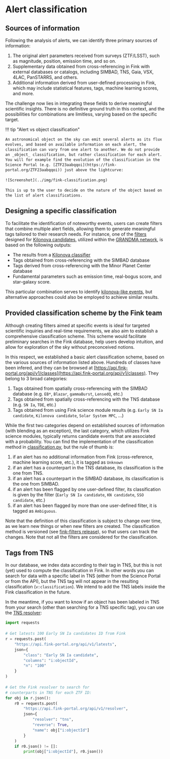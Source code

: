 # Alert classification

## Sources of information

Following the analysis of alerts, we can identify three primary sources of information:

1. The original alert parameters received from surveys (ZTF/LSST), such as magnitude, position, emission time, and so on.
2. Supplementary data obtained from cross-referencing in Fink with external databases or catalogs, including SIMBAD, TNS, Gaia, VSX, 4LAC, PanSTARRS, and others.
3. Additional information derived from user-defined processing in Fink, which may include statistical features, tags, machine learning scores, and more.

The challenge now lies in integrating these fields to derive meaningful scientific insights. There is no definitive ground truth in this context, and the possibilities for combinations are limitless, varying based on the specific target.

!!! tip "Alert vs object classification"

	An astronomical object on the sky can emit several alerts as its flux evolves, and based on available information on each alert, the classification can vary from one alert to another. We do not provide an _object_ classification, but rather classification for each alert. You will for example find the evolution of the classification in the Science Portal (e.g. [ZTF23aabqqoi](https://fink-portal.org/ZTF23aabqqoi)) just above the lightcurve:

	![Screenshot](../img/fink-classification.png)

	This is up to the user to decide on the nature of the object based on the list of alert classifications.

## Designing a specific classification

To facilitate the identification of noteworthy events, users can create filters that combine multiple alert fields, allowing them to generate meaningful tags tailored to their research needs. For instance, one of the [filters](filters.md) designed for [Kilonova candidates](https://github.com/astrolabsoftware/fink-filters/blob/be30474e10d041afe8da992ac1fe37da71db230f/fink_filters/filter_kn_candidates/filter.py#L84-L94), utilized within the [GRANDMA network](https://grandma.ijclab.in2p3.fr/), is based on the following outputs:

- The results from a [Kilonova classifier](https://github.com/astrolabsoftware/fink-science/tree/master/fink_science/kilonova)
- Tags obtained from cross-referencing with the SIMBAD database
- Tags derived from cross-referencing with the Minor Planet Center database
- Fundamental parameters such as emission time, real-bogus score, and star-galaxy score.

This particular combination serves to identify [kilonova-like events](https://fink-portal.org/?action=class&class=Kilonova%20candidate), but alternative approaches could also be employed to achieve similar results.

## Provided classification scheme by the Fink team

Although creating filters aimed at specific events is ideal for targeted scientific inquiries and real-time requirements, we also aim to establish a comprehensive classification scheme. This scheme would facilitate preliminary searches in the Fink database, help users develop intuition, and allow for exploration of the sky without preconceived notions.

In this respect, we established a basic alert classification scheme, based on the various sources of information listed above. Hundreds of classes have been infered, and they can be browsed at [https://api.fink-portal.org/api/v1/classes](https://api.fink-portal.org/api/v1/classes). They belong to 3 broad categories:

1. Tags obtained from spatially cross-referencing with the SIMBAD database (e.g. `EB*`, `Blazar`, `gammaBurst`, `LensedQ`, etc.)
2. Tags obtained from spatially cross-referencing with the TNS database (e.g. `SN Ia`, `TDE`, etc.)
3. Tags obtained from using Fink science module results (e.g. `Early SN Ia candidate`, `Kilonova candidate`, `Solar System MPC`, ...)

While the first two categories depend on established sources of information (with blending as an exception), the last category, which utilizes Fink science modules, typically returns candidate events that are associated with a probability. You can find the implementation of the classification method in [classification.py](https://github.com/astrolabsoftware/fink-filters/blob/master/fink_filters/classification.py), but the rule of thumb is:

1. if an alert has no additional information from Fink (cross-reference, machine learning score, etc.), it is tagged as `Unknown`
2. if an alert has a counterpart in the TNS database, its classification is the one from TNS.
3. if an alert has a counterpart in the SIMBAD database, its classification is the one from SIMBAD.
4. if an alert has been flagged by one user-defined filter, its classification is given by the filter (`Early SN Ia candidate`, `KN candidate`, `SSO candidate`, etc.)
5. if an alert has been flagged by more than one user-defined filter, it is tagged as `Ambiguous`.

Note that the definition of this classification is subject to change over time, as we learn new things or when new filters are created. The classification method is versioned (see [fink-filters release](https://github.com/astrolabsoftware/fink-filters/releases)), so that users can track the changes. Note that not all the filters are considered for the classification.

## Tags from TNS

In our database, we index data according to their tag in TNS, but this is not (yet) used to compute the classification in Fink. In other words you can search for data with a specific label in TNS (either from the Science Portal or from the API), but the TNS tag will not appear in the resulting classification (`v:classification`). We intend to add the TNS labels inside the Fink classification in the future.

In the meantime, if you want to know if an object has been labeled in TNS from your search (other than searching for a TNS specific tag), you can use the [TNS resolver](../services/search/resolver.md):

```python
import requests

# Get latests 100 Early SN Ia candidates ID from Fink
r = requests.post(
    "https://api.fink-portal.org/api/v1/latests",
    json={
        "class": "Early SN Ia candidate",
        "columns": "i:objectId",
        "n": "100"
    }
)

# Get the Fink resolver to search for 
# counterparts in TNS for each ZTF ID:
for obj in r.json():
    r0 = requests.post(
        "https://api.fink-portal.org/api/v1/resolver",
        json={
            "resolver": "tns",
            "reverse": True,
            "name": obj["i:objectId"]
        }
    )
    if r0.json() != []:
        print(obj["i:objectId"], r0.json())
```
